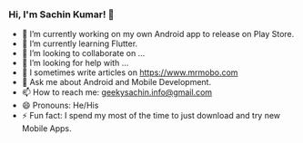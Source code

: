 ### Hi, I'm Sachin Kumar! 👋

- 🔭 I’m currently working on my own Android app to release on Play Store.
- 🌱 I’m currently learning Flutter.
- 👯 I’m looking to collaborate on ...
- 🤔 I’m looking for help with ...
- 📝 I sometimes write articles on https://www.mrmobo.com
- 💬 Ask me about Android and Mobile Development.
- 📫 How to reach me: geekysachin.info@gmail.com
- 😄 Pronouns: He/His
- ⚡ Fun fact: I spend my most of the time to just download and try new Mobile Apps.

